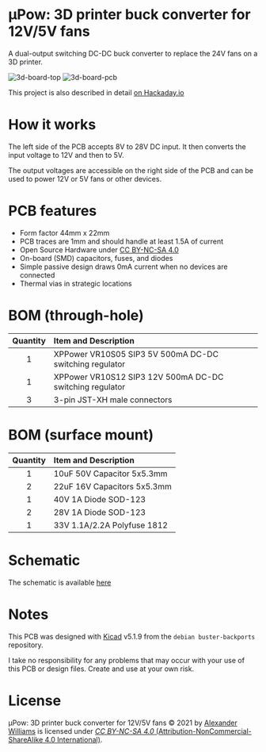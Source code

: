 # μPow: 3D printer buck converter for 12V/5V fans

A dual-output switching DC-DC buck converter to replace the 24V fans on a 3D printer.

![3d-board-top](https://user-images.githubusercontent.com/153401/128290882-a67b1865-129f-48a1-b85f-4ca187384cda.png)
![3d-board-pcb](https://user-images.githubusercontent.com/153401/128291809-89f22b01-c862-4819-b162-b3a2a67d089a.png)

This project is also described in detail [on Hackaday.io](https://hackaday.io/project/179566-pow-3d-printer-buck-converter-for-12v5v-fans)

# How it works

The left side of the PCB accepts 8V to 28V DC input. It then converts the input voltage to 12V and then to 5V.

The output voltages are accessible on the right side of the PCB and can be used to power 12V or 5V fans or other devices.

# PCB features

  * Form factor 44mm x 22mm
  * PCB traces are 1mm and should handle at least 1.5A of current
  * Open Source Hardware under [CC BY-NC-SA 4.0](#License)
  * On-board (SMD) capacitors, fuses, and diodes
  * Simple passive design draws 0mA current when no devices are connected
  * Thermal vias in strategic locations

# BOM (through-hole)

| Quantity | Item and Description |
| :----: | :---- |
| 1 | XPPower VR10S05 SIP3 5V 500mA DC-DC switching regulator |
| 1 | XPPower VR10S12 SIP3 12V 500mA DC-DC switching regulator |
| 3 | 3-pin JST-XH male connectors |

# BOM (surface mount)

| Quantity | Item and Description |
| :----: | :---- |
| 1 | 10uF 50V Capacitor 5x5.3mm |
| 2 | 22uF 16V Capacitors 5x5.3mm |
| 1 | 40V 1A Diode SOD-123 |
| 2 | 28V 1A Diode SOD-123 |
| 1 | 33V 1.1A/2.2A Polyfuse 1812 |

# Schematic

The schematic is available [here](schematic-v1.pdf)

# Notes

This PCB was designed with [Kicad](https://kicad.org/) v5.1.9 from the `debian buster-backports` repository.

I take no responsibility for any problems that may occur with your use of this PCB or design files. Create and use at your own risk.

# License

μPow: 3D printer buck converter for 12V/5V fans © 2021 by [Alexander Williams](https://a1w.ca/) is licensed under [_CC BY-NC-SA 4.0_ (Attribution-NonCommercial-ShareAlike 4.0 International)](https://creativecommons.org/licenses/by-nc-sa/4.0/).
